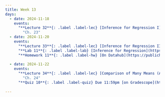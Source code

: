 ```yaml
---
title: Week 13
days:
  - date: 2024-11-18
    events:
      "**Lecture 32**{: .label .label-lec} [Inference for Regression I](https://ph142-ucb.github.io/fa24/src/lec/Lec32_Inference-for-regression.html) [(Recording)](https://kaf.berkeley.edu/media/t/1_yeogiuwj/354120542)":
        "Ch. 23"
  - date: 2024-11-20
    events:
      "**Lecture 33**{: .label .label-lec} [Inference for Regression II](https://ph142-ucb.github.io/fa24/src/lec/Lec33_Inference-for-regression.html) [(Recording)](https://kaf.berkeley.edu/media/t/1_bc52zbw2/354120542)":
      "**Lab 11**{: .label .label-lab} [Inference for Regression](https://publichealth.datahub.berkeley.edu/hub/user-redirect/git-pull?repo=https%3A%2F%2Fgithub.com%2Fph142-ucb%2Fph142-fa24&urlpath=rstudio%2F&branch=main) (Due Nov 22nd)":
      "**Homework 11**{: .label .label-hw} [On Datahub](https://publichealth.datahub.berkeley.edu/hub/user-redirect/git-pull?repo=https%3A%2F%2Fgithub.com%2Fph142-ucb%2Fph142-fa24&urlpath=rstudio%2F&branch=main)":
      
  - date: 2024-11-22
    events:
      "**Lecture 34**{: .label .label-lec} [Comparison of Many Means (ANOVA)](https://ph142-ucb.github.io/fa24/src/lec/Lec34_ANOVA.html)[(Recording)](https://berkeley.zoom.us/rec/share/7X5wJet84PBQvt-O0wle9M-clo7BMixMdg8Kg4P8G3XMaAVSTIMDWU27mFoy7MRC.N2t24tCiIGUpd0T8)":
        "Ch. 24"
      "**Quiz 10**{: .label .label-quiz} Due 11:59pm [on Gradescope](https://www.gradescope.com/courses/833518)":
      
---
```

